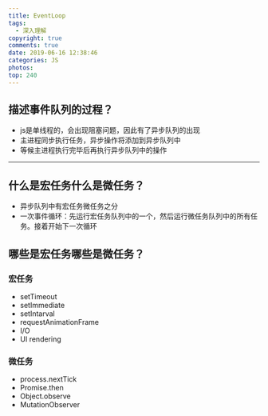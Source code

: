 ```yaml
---
title: EventLoop
tags:
  - 深入理解
copyright: true
comments: true
date: 2019-06-16 12:38:46
categories: JS
photos:
top: 240
---
```


## 描述事件队列的过程？

- js是单线程的，会出现阻塞问题，因此有了异步队列的出现
- 主进程同步执行任务，异步操作将添加到异步队列中
- 等候主进程执行完毕后再执行异步队列中的操作

---
<!--more-->

## 什么是宏任务什么是微任务？

- 异步队列中有宏任务微任务之分
- 一次事件循环：先运行宏任务队列中的一个，然后运行微任务队列中的所有任务。接着开始下一次循环

## 哪些是宏任务哪些是微任务？

### 宏任务
- setTimeout
- setImmediate
- setIntarval
- requestAnimationFrame
- I/O
- UI rendering

### 微任务
- process.nextTick
- Promise.then
- Object.observe
- MutationObserver